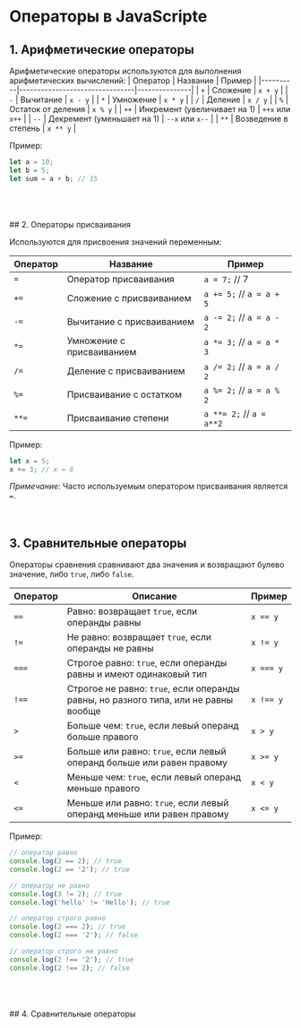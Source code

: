 # Операторы в JavaScripte


## 1. Арифметические операторы

Арифметические операторы используются для выполнения арифметических вычислений:
| Оператор | Название                       | Пример        |
|----------|--------------------------------|---------------|
| `+`      | Сложение                       | `x + y`      |
| `-`      | Вычитание                      | `x - y`      |
| `*`      | Умножение                      | `x * y`      |
| `/`      | Деление                        | `x / y`      |
| `%`      | Остаток от деления             | `x % y`      |
| `++`     | Инкремент (увеличивает на 1)   | `++x` или `x++` |
| `--`     | Декремент (уменьшает на 1)     | `--x` или `x--` |
| `**`     | Возведение в степень           | `x ** y`     |

Пример:
```javascript
let a = 10;
let b = 5;
let sum = a + b; // 15
```
<br>
<br>
<br>
## 2. Операторы присваивания

Используются для присвоения значений переменным:

| Оператор | Название                     | Пример                    |
|----------|------------------------------|---------------------------|
| `=`      | Оператор присваивания        | `a = 7;` // 7            |
| `+=`     | Сложение с присваиванием     | `a += 5;` // `a = a + 5` |
| `-=`     | Вычитание с присваиванием    | `a -= 2;` // `a = a - 2` |
| `*=`     | Умножение с присваиванием    | `a *= 3;` // `a = a * 3` |
| `/=`     | Деление с присваиванием      | `a /= 2;` // `a = a / 2` |
| `%=`     | Присваивание с остатком      | `a %= 2;` // `a = a % 2` |
| `**=`    | Присваивание степени         | `a **= 2;` // `a = a**2` |

Пример:
```javascript
let x = 5;
x += 3; // x = 8
```

*Примечание:* Часто используемым оператором присваивания является `=`.
<br>
<br>
<br>
## 3. Сравнительные операторы

Операторы сравнения сравнивают два значения и возвращают булево значение, либо `true`, либо `false`. 

| Оператор | Описание                                                                                      | Пример        |
|----------|-----------------------------------------------------------------------------------------------|---------------|
| `==`     | Равно: возвращает `true`, если операнды равны                                                | `x == y`      |
| `!=`     | Не равно: возвращает `true`, если операнды не равны                                          | `x != y`      |
| `===`    | Строгое равно: `true`, если операнды равны и имеют одинаковый тип                            | `x === y`     |
| `!==`    | Строгое не равно: `true`, если операнды равны, но разного типа, или не равны вообще          | `x !== y`     |
| `>`      | Больше чем: `true`, если левый операнд больше правого                                        | `x > y`       |
| `>=`     | Больше или равно: `true`, если левый операнд больше или равен правому                        | `x >= y`      |
| `<`      | Меньше чем: `true`, если левый операнд меньше правого                                        | `x < y`       |
| `<=`     | Меньше или равно: `true`, если левый операнд меньше или равен правому                        | `x <= y`      |

Пример:
```javascript
// оператор равно
console.log(2 == 2); // true
console.log(2 == '2'); // true

// оператор не равно
console.log(3 != 2); // true
console.log('hello' != 'Hello'); // true

// оператор строго равно
console.log(2 === 2); // true
console.log(2 === '2'); // false

// оператор строго не равно
console.log(2 !== '2'); // true
console.log(2 !== 2); // false
```
<br>
<br>
<br>
## 4. Сравнительные операторы